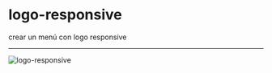 # logo-responsive
crear un menú con logo responsive


***

![logo-responsive](http://www.longwan.co/wp-content/uploads/2017/10/responsive-design-logo-2017-the-harbinger-of-responsive-logos-designmantic.png)

